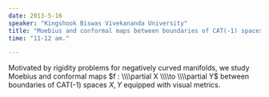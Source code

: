 ```yaml
---
date: 2013-5-16
speaker: "Kingshook Biswas Vivekananda University"
title: "Moebius and conformal maps between boundaries of CAT(-1) spaces."
time: "11-12 am." 

---
```

Motivated by rigidity problems for negatively curved manifolds, we study Moebius and conformal maps $f : \\\\partial X \\\\to \\\\partial Y$ between boundaries of CAT(-1) spaces $X, Y$ equipped with visual metrics.
